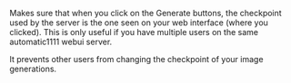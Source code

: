 Makes sure that when you click on the Generate buttons, the checkpoint used by the server is the one seen on your web interface (where you clicked).
This is only useful if you have multiple users on the same automatic1111 webui server.

It prevents other users from changing the checkpoint of your image generations.
